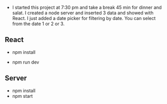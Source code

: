* I started this project at 7:30 pm and take a break 45 min for dinner and salat. I created a node server and inserted 3 data and showed with React. I just added a date picker for filtering by date. You can select from the date 1 or 2 or 3.

## React
* npm install

* npm run dev

## Server
* npm install
* npm start